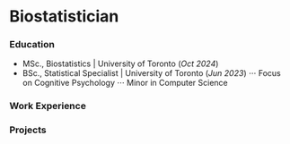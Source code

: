 # Biostatistician 

### Education 
- MSc., Biostatistics | University of Toronto (_Oct 2024_)
- BSc., Statistical Specialist | University of Toronto (_Jun 2023_)
⋅⋅⋅ Focus on Cognitive Psychology
⋅⋅⋅ Minor in Computer Science 

### Work Experience

### Projects
